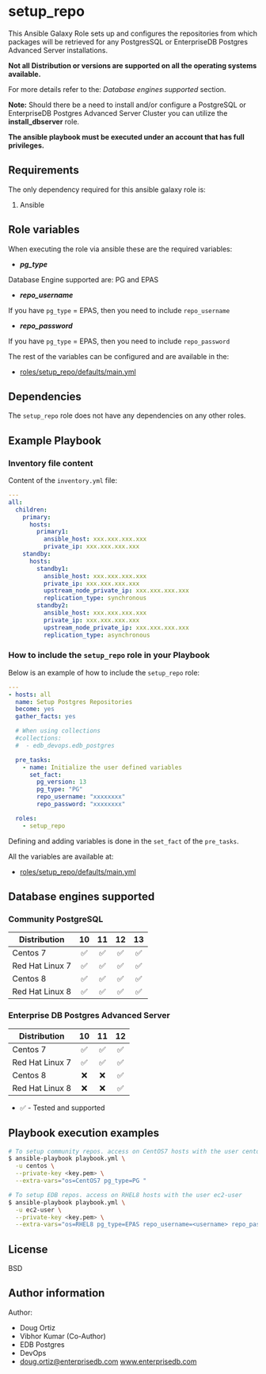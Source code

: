 # setup_repo

This Ansible Galaxy Role sets up and configures the repositories from which
packages will be retrieved for any PostgresSQL or EnterpriseDB Postgres
Advanced Server installations.

**Not all Distribution or versions are supported on all the operating systems
available.**

For more details refer to the: *Database engines supported* section.

**Note:**
Should there be a need to install and/or configure a PostgreSQL or EnterpriseDB
Postgres Advanced Server Cluster you can utilize the **install_dbserver** role.

**The ansible playbook must be executed under an account that has full
privileges.**

## Requirements

The only dependency required for this ansible galaxy role is:

  1. Ansible

## Role variables

When executing the role via ansible these are the required variables:

  * ***pg_type***

  Database Engine supported are: PG and EPAS

  * ***repo_username***

  If you have `pg_type` = EPAS, then you need to include `repo_username`

  * ***repo_password***

  If you have `pg_type` = EPAS, then you need to include `repo_password`

The rest of the variables can be configured and are available in the:

  * [roles/setup_repo/defaults/main.yml](./defaults/main.yml) 

## Dependencies

The `setup_repo` role does not have any dependencies on any other roles.

## Example Playbook

### Inventory file content

Content of the `inventory.yml` file:    

```yaml
---
all:
  children:
    primary:
      hosts:
        primary1:
          ansible_host: xxx.xxx.xxx.xxx
          private_ip: xxx.xxx.xxx.xxx
    standby:
      hosts:
        standby1:
          ansible_host: xxx.xxx.xxx.xxx
          private_ip: xxx.xxx.xxx.xxx
          upstream_node_private_ip: xxx.xxx.xxx.xxx
          replication_type: synchronous
        standby2:
          ansible_host: xxx.xxx.xxx.xxx
          private_ip: xxx.xxx.xxx.xxx
          upstream_node_private_ip: xxx.xxx.xxx.xxx
          replication_type: asynchronous
```

### How to include the `setup_repo` role in your Playbook

Below is an example of how to include the `setup_repo` role:

```yaml
---
- hosts: all
  name: Setup Postgres Repositories
  become: yes
  gather_facts: yes

  # When using collections
  #collections:
  #  - edb_devops.edb_postgres

  pre_tasks:
    - name: Initialize the user defined variables
      set_fact:
        pg_version: 13
        pg_type: "PG"
        repo_username: "xxxxxxxx"
        repo_password: "xxxxxxxx"

  roles:
    - setup_repo
```

Defining and adding variables is done in the `set_fact` of the `pre_tasks`.

All the variables are available at:

  * [roles/setup_repo/defaults/main.yml](./defaults/main.yml)

## Database engines supported

### Community PostgreSQL

| Distribution | 10 | 11 | 12 | 13 |
| ------------------------- |:--:|:--:|:--:|:--:|
| Centos 7 | :white_check_mark:| :white_check_mark:| :white_check_mark:| :white_check_mark:|
| Red Hat Linux 7 | :white_check_mark:| :white_check_mark:| :white_check_mark:| :white_check_mark:|
| Centos 8 | :white_check_mark:| :white_check_mark:| :white_check_mark:| :white_check_mark:|
| Red Hat Linux 8 | :white_check_mark:| :white_check_mark:| :white_check_mark:| :white_check_mark:|

### Enterprise DB Postgres Advanced Server

| Distribution | 10 | 11 | 12 |
| ------------------------- |:--:|:--:|:--:|
| Centos 7 | :white_check_mark:| :white_check_mark:| :white_check_mark:|
| Red Hat Linux 7 | :white_check_mark:| :white_check_mark:| :white_check_mark:|
| Centos 8 | :x:| :x:| :white_check_mark:|:white_check_mark:|
| Red Hat Linux 8 | :x:| :x:| :white_check_mark:|:white_check_mark:|

- :white_check_mark: - Tested and supported

## Playbook execution examples

```bash
# To setup community repos. access on CentOS7 hosts with the user centos
$ ansible-playbook playbook.yml \
  -u centos \
  --private-key <key.pem> \
  --extra-vars="os=CentOS7 pg_type=PG "
```
```bash
# To setup EDB repos. access on RHEL8 hosts with the user ec2-user
$ ansible-playbook playbook.yml \
  -u ec2-user \
  --private-key <key.pem> \
  --extra-vars="os=RHEL8 pg_type=EPAS repo_username=<username> repo_password=<password>"
```

## License

BSD

## Author information

Author:

  * Doug Ortiz
  * Vibhor Kumar (Co-Author)
  * EDB Postgres 
  * DevOps 
  * doug.ortiz@enterprisedb.com www.enterprisedb.com
